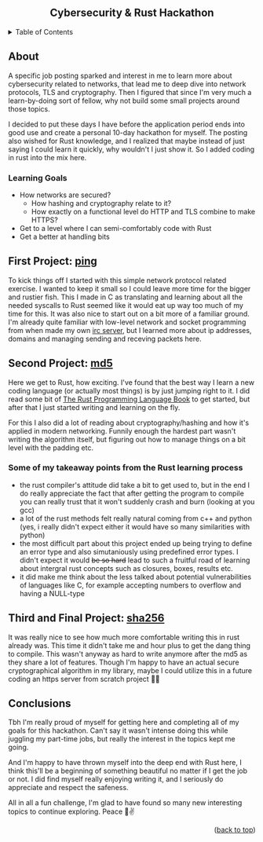 <a id="readme-top"></a>

<div align="center">
  <h2 align="center">Cybersecurity & Rust Hackathon</h3>
</div>

<details>
  <summary>Table of Contents</summary>
  <ol>
    <li>
      <a href="#about">About</a>
      <ul>
        <li><a href="#learning-goals">Learning Goals</a></li>
      </ul>
    </li>
    <li>
      <a href="#first-project">First Project</a>
    </li>
    <li>
      <a href="#second-project">Second Project</a>
      <ul>
        <li><a href="#rust-learning">Rust Learning Takeaways</a></li>
      </ul>
    </li>
    <li>
      <a href="#third-project">Third and Final Project</a>
    </li>
    <li>
      <a href="#conclusions">Conclusions</a>
    </li>
  </ol>
</details>



<!-- ABOUT -->
## About

A specific job posting sparked and interest in me to learn more about cybersecurity related to networks, that lead me to deep dive into network protocols, TLS and cryptography. Then I figured that since I'm very much a learn-by-doing sort of fellow, why not build some small projects around those topics.

I decided to put these days I have before the application period ends into good use and create a personal 10-day hackathon for myself.
The posting also wished for Rust knowledge, and I realized that maybe instead of just saying I could learn it quickly, why wouldn't I just show it. So I added coding in rust into the mix here.

### Learning Goals
- How networks are secured?
  - How hashing and cryptography relate to it?
  - How exactly on a functional level do HTTP and TLS combine to make HTTPS?
- Get to a level where I can semi-comfortably code with Rust
- Get a better at handling bits

<!-- FIRST PROJECT -->
## First Project: [ping](https://github.com/Rubidium7/ping) <a id="first-project"></a>

To kick things off I started with this simple network protocol related exercise. I wanted to keep it small so I could leave more time for the bigger and rustier fish. 
This I made in C as translating and learning about all the needed syscalls to Rust seemed like it would eat up way too much of my time for this. It was also nice to start out on a bit more of a familiar ground.
I'm already quite familiar with low-level network and socket programming from when made my own [irc server](https://github.com/Rubidium7/ft_irc), but I learned more about ip addresses, domains and managing sending and receving packets here.

<!-- SECOND PROJECT -->
## Second Project: [md5](https://github.com/Rubidium7/md5) <a id="second-project"></a>

Here we get to Rust, how exciting. I've found that the best way I learn a new coding language (or actually most things) is by just jumping right to it.
I did read some bit of [The Rust Programming Language Book](https://doc.rust-lang.org/book/ch00-00-introduction.html) to get started, but after that I just started writing and learning on the fly.

For this I also did a lot of reading about cryptography/hashing and how it's applied in modern networking. 
Funnily enough the hardest part wasn't writing the algorithm itself, but figuring out how to manage things on a bit level with the padding etc.

### Some of my takeaway points from the Rust learning process <a id="rust-learning"></a>
- the rust compiler's attitude did take a bit to get used to, but in the end I do really appreciate the fact that after getting the program to compile you can really trust that it won't suddenly crash and burn (looking at you gcc)
- a lot of the rust methods felt really natural coming from c++ and python (yes, i really didn't expect either it would have so many similarities with python)
- the most difficult part about this project ended up being trying to define an error type and also simutaniously using predefined error types. I didn't expect it would ~~be so hard~~ lead to such a fruitful road of learning about intergral rust concepts such as closures, boxes, results etc.
- it did make me think about the less talked about potential vulnerabilities of languages like C, for example accepting numbers to overflow and having a NULL-type

<!-- THIRD PROJECT -->
## Third and Final Project: [sha256](https://github.com/Rubidium7/sha256) <a id="third-project"></a>

It was really nice to see how much more comfortable writing this in rust already was. This time it didn't take me and hour plus to get the dang thing to compile. 
This wasn't anyway as hard to write anymore after the md5 as they share a lot of features.
Though I'm happy to have an actual secure cryptographical algorithm in my library, maybe I could utilize this in a future coding an https server from scratch project 🤔😉

<!-- CONCLUSIONS -->
## Conclusions
Tbh I'm really proud of myself for getting here and completing all of my goals for this hackathon. Can't say it wasn't intense doing this while juggling my part-time jobs, but really the interest in the topics kept me going.

And I'm happy to have thrown myself into the deep end with Rust here, I think this'll be a beginning of something beautiful no matter if I get the job or not. I did find myself really enjoying writing it, and I seriously do appreciate and respect the safeness.

All in all a fun challenge, I'm glad to have found so many new interesting topics to continue exploring. Peace 🦕✌

<p align="right">(<a href="#readme-top">back to top</a>)</p>
